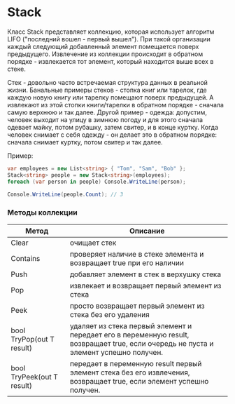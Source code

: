 # Stack

Класс Stack<T> представляет коллекцию, которая использует алгоритм LIFO ("последний вошел - первый вышел"). При такой организации каждый следующий добавленный элемент помещается поверх предыдущего. Извлечение из коллекции происходит в обратном порядке - извлекается тот элемент, который находится выше всех в стеке.

Стек - довольно часто встречаемая структура данных в реальной жизни. Банальные примеры стеков - стопка книг или тарелок, где каждую новую книгу или тарелку помещают поверх предыдущей. А извлекают из этой стопки книги/тарелки в обратном порядке - сначала самую верхнюю и так далее. Другой пример - одежда: допустим, человек выходит на улицу в зимнюю погоду и для этого сначала одевает майку, потом рубашку, затем свитер, и в конце куртку. Когда человек снимает с себя одежду - он делает это в обратном порядке: сначала снимает куртку, потом свитер и так далее.

Пример:
```C#
var employees = new List<string> { "Tom", "Sam", "Bob" };
Stack<string> people = new Stack<string>(employees);
foreach (var person in people) Console.WriteLine(person);
 
Console.WriteLine(people.Count); // 3
```

### Методы коллекции
Метод | Описание
--- | ---
Clear | очищает стек
Contains | проверяет наличие в стеке элемента и возвращает true при его наличии
Push | добавляет элемент в стек в верхушку стека
Pop | извлекает и возвращает первый элемент из стека
Peek | просто возвращает первый элемент из стека без его удаления
bool TryPop(out T result) | удаляет из стека первый элемент и передает его в переменную result, возвращает true, если очередь не пуста и элемент успешно получен.
bool TryPeek(out T result) | передает в переменную result первый элемент стека без его извлечения, возвращает true, если элемент успешно получен.